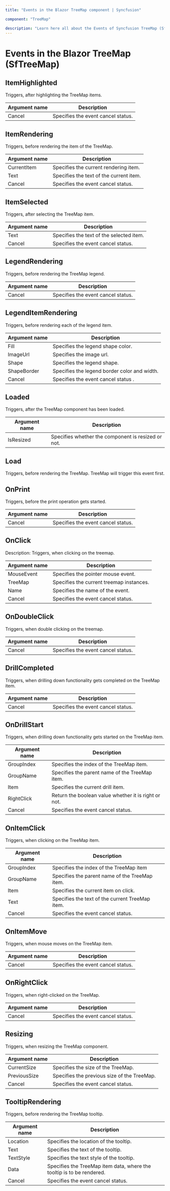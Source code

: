 ```yaml
---
title: "Events in the Blazor TreeMap component | Syncfusion"

component: "TreeMap"

description: "Learn here all about the Events of Syncfusion TreeMap (SfTreeMap) component and more."
---
```


# Events in the Blazor TreeMap (SfTreeMap)

## ItemHighlighted

Triggers, after highlighting the TreeMap items.

|   Argument name      |   Description                                 |
|----------------------| ----------------------------------------------|
|   Cancel             |   Specifies the event cancel status.          |

## ItemRendering

Triggers, before rendering the item of the TreeMap.

|   Argument name      |   Description                         |
|----------------------| --------------------------------------|
|   CurrentItem        |   Specifies the current rendering item.   |
|   Text               |   Specifies the text of the current item. |
|   Cancel             |   Specifies the event cancel status.      |

## ItemSelected

Triggers, after selecting the TreeMap item.

|   Argument name      |   Description                         |
|----------------------| --------------------------------------|
|   Text               |   Specifies the text of the selected item.                |
|   Cancel             |   Specifies the event cancel status.               |

## LegendRendering

Triggers, before rendering the TreeMap legend.

|   Argument name      |   Description                                 |
|----------------------| ----------------------------------------------|
|   Cancel             |   Specifies the event cancel status.          |

## LegendItemRendering

Triggers, before rendering each of the legend item.

|   Argument name      |   Description                                                    |
|----------------------| -----------------------------------------------------------------|
|   Fill               |   Specifies the legend shape color.                               |
|   ImageUrl           |   Specifies the image url.                                        |
|   Shape              |   Specifies the legend shape.                     |
|   ShapeBorder              |   Specifies the legend border color and width.                     |
|   Cancel             |   Specifies the event cancel status        .                      |

## Loaded

Triggers, after the TreeMap component has been loaded.

|   Argument name      |   Description                                                    |
|----------------------| -----------------------------------------------------------------|
|   IsResized               |   Specifies whether the component is resized or not.                               |

## Load

Triggers, before rendering the TreeMap. TreeMap will trigger this event first.

## OnPrint

Triggers, before the print operation gets started.

|   Argument name      |   Description                                 |
|----------------------| ----------------------------------------------|
|   Cancel             |   Specifies the event cancel status.              |

## OnClick

Description: Triggers, when clicking on the treemap.

|   Argument name      |   Description                                 |
|----------------------| ----------------------------------------------|
|   MouseEvent         |   Specifies the pointer mouse event.             |
|   TreeMap            |   Specifies the current treemap instances.        |
|   Name               |   Specifies the name of the event.                 |
|   Cancel             |   Specifies the event cancel status.               |

## OnDoubleClick

Triggers, when double clicking on the treemap.

|   Argument name      |   Description                         |
|----------------------| --------------------------------------|
|   Cancel             |   Specifies the event cancel status.       |

## DrillCompleted

Triggers, when drilling down functionality gets completed on the TreeMap item.

|   Argument name      |   Description                         |
|----------------------| --------------------------------------|
|   Cancel             |   Specifies the event cancel status.      |

## OnDrillStart

Triggers, when drilling down functionality gets started on the TreeMap item.

|   Argument name  | Description         |
|----------------------| ----------------------------------------------------------|
|   GroupIndex         |   Specifies the index of the TreeMap item.                 |
|   GroupName          |   Specifies the parent name of the TreeMap item.            |
|   Item               |   Specifies the current drill item.                           |
|   RightClick         |   Return the boolean value whether it is right or not.     |
|   Cancel             |   Specifies the event cancel status.                              |

## OnItemClick

Triggers, when clicking on the TreeMap item.

|   Argument name      |   Description                                 |
|----------------------| ----------------------------------------------|
|   GroupIndex         |   Specifies the index of the TreeMap item       |
|   GroupName          |   Specifies the parent name of the TreeMap item. |
|   Item               |   Specifies the current item on click.             |
|   Text               |   Specifies the text of the current TreeMap item.         |
|   Cancel             |   Specifies the event cancel status.             |

## OnItemMove

Triggers, when mouse moves on the TreeMap item.

|   Argument name      |   Description                         |
|----------------------| --------------------------------------|
|   Cancel             |   Specifies the event cancel status.      |

## OnRightClick

Triggers, when right-clicked on the TreeMap.

|   Argument name      |   Description                         |
|----------------------| --------------------------------------|
|   Cancel             |   Specifies the event cancel status.      |

## Resizing

Triggers, when resizing the TreeMap component.

|   Argument name      |   Description                          |
|----------------------| ---------------------------------------|
|   CurrentSize        |   Specifies the size of the TreeMap.           |
|   PreviousSize       |   Specifies the previous size of the TreeMap.  |
|   Cancel             |   Specifies the event cancel status.        |

## TooltipRendering

Triggers, before rendering the TreeMap tooltip.

|   Argument name      |   Description                         |
|----------------------| --------------------------------------|
|   Location           |   Specifies the location of the tooltip.     |
|   Text               |   Specifies the text of the tooltip.         |
|   TextStyle          |   Specifies the text style of the tooltip.   |
|   Data               |   Specifies the TreeMap item data, where the tooltip is to be rendered.       |
|   Cancel             |   Specifies the event cancel status.  |